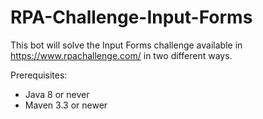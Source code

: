 # RPA-Challenge-Input-Forms
This bot will solve the Input Forms challenge available in https://www.rpachallenge.com/ in two different ways.

Prerequisites:
- Java 8 or never
- Maven 3.3 or newer
